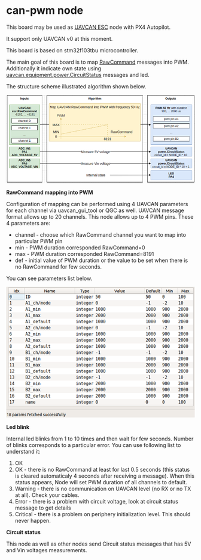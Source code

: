 # can-pwm node

This board may be used as [UAVCAN ESC](https://docs.px4.io/master/en/uavcan/escs.html) node with PX4 Autopilot.

It support only UAVCAN v0 at this moment.

This board is based on stm32f103tbu microcontroller.

The main goal of this board is to map [RawCommand](https://legacy.uavcan.org/Specification/7._List_of_standard_data_types/#rawcommand) messages into PWM. Additionally it indicate own state using [uavcan.equipment.power.CircuitStatus](https://legacy.uavcan.org/Specification/7._List_of_standard_data_types/#circuitstatus) messages and led.

The structure scheme illustrated algorithm shown below.

![scheme](can_pwm_scheme.png?raw=true "scheme")

**RawCommand mapping into PWM**

Configuration of mapping can be performed using 4 UAVCAN parameters for each channel via uavcan_gui_tool or QGC as well. UAVCAN message format allows up to 20 channels. This node allows up to 4 PWM pins. These 4 parameters are:

- channel - choose which RawCommand channel you want to map into particular PWM pin
- min - PWM duration corresponded RawCommand=0
- max - PWM duration corresponded RawCommand=8191
- def - initial value of PWM duration or the value to be set when there is no RawCommand for few seconds.

You can see parameters list below.

![params](can_pwm_params.png?raw=true "params")

**Led blink**

Internal led blinks from 1 to 10 times and then wait for few seconds.
Number of blinks corresponds to a particular error. You can use following list to understand it:

1. OK
2. OK - there is no RawCommand at least for last 0.5 seconds (this status is cleared
automaticaly 4 seconds after receiving a message). When this status appears, Node will set PWM
duration of all channels to default.
3. Warning - there is no communication on UAVCAN level (no RX or no TX at all). Check your cables.
4. Error - there is a problem with circuit voltage, look at circuit status message to get details
6. Critical - there is a problem on periphery initialization level. This should never happen.

**Circuit status**

This node as well as other nodes send Circuit status messages that has 5V and Vin voltages measurements. 

